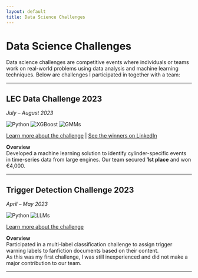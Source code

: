 ```yaml
---
layout: default
title: Data Science Challenges
---
```

# Data Science Challenges

Data science challenges are competitive events where individuals or teams work on real-world 
problems using data analysis and machine learning techniques. Below are challenges I participated in
together with a team:

---

## **LEC Data Challenge 2023**  
*July – August 2023*  

![Python](https://img.shields.io/badge/Python-yellow?style=flat&logo=python&logoColor=white) 
![XGBoost](https://img.shields.io/badge/XGBoost-red?style=flat) 
![GMMs](https://img.shields.io/badge/GMMs-orange?style=flat)

[Learn more about the challenge](https://www.lec.at/research-area/lec-data-challenge-2023-neu/) | [See the winners on LinkedIn](https://www.linkedin.com/posts/lec%2Eat_theresadoppelhofer-danielhebenstreit-thomasrauter-activity-7120656589488861186-S9zy?utm_source=share&utm_medium=member_desktop)

**Overview**  
Developed a machine learning solution to identify cylinder-specific events in time-series data from large engines. 
Our team secured **1st place** and won €4,000.

---

## **Trigger Detection Challenge 2023**  
*April – May 2023*  

![Python](https://img.shields.io/badge/Python-yellow?style=flat&logo=python&logoColor=white) 
![LLMs](https://img.shields.io/badge/Transformers-green?style=flat)

[Learn more about the challenge](https://pan.webis.de/clef23/pan23-web/trigger-detection.html)

**Overview**  
Participated in a multi-label classification challenge to assign trigger warning labels to fanfiction documents based on their content.  
As this was my first challenge, I was still inexperienced and did not make a major contribution to our team.

---

